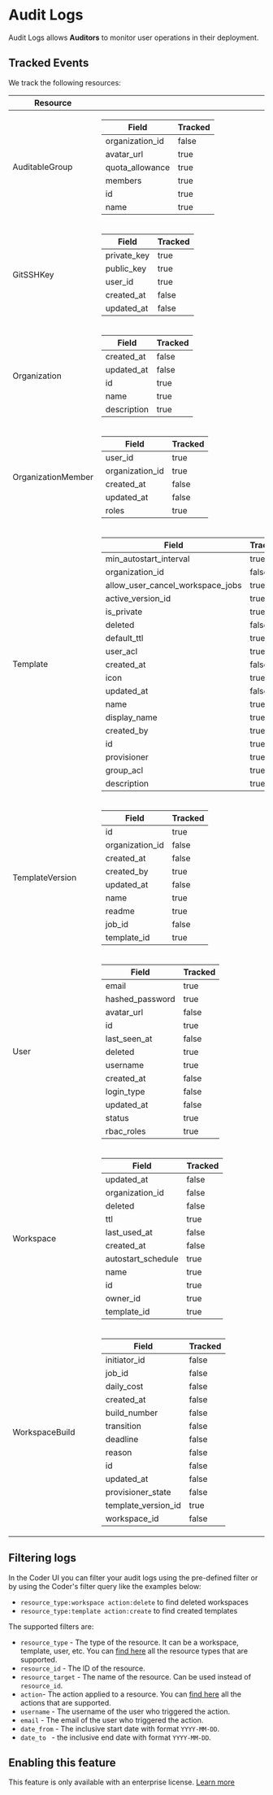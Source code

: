 # Audit Logs

Audit Logs allows **Auditors** to monitor user operations in
their deployment.

## Tracked Events

We track the following resources:

<!-- Code generated by 'make docs/admin/audit-logs.md'. DO NOT EDIT -->

| <b>Resource<b>     |                                                                                                                                                                                                                                                                                                                                                                                                                                                                                                                                                                                                                                                                                                                                                                                                                                                                                     |
| ------------------ | ----------------------------------------------------------------------------------------------------------------------------------------------------------------------------------------------------------------------------------------------------------------------------------------------------------------------------------------------------------------------------------------------------------------------------------------------------------------------------------------------------------------------------------------------------------------------------------------------------------------------------------------------------------------------------------------------------------------------------------------------------------------------------------------------------------------------------------------------------------------------------------- |
| AuditableGroup     | <table><thead><tr><th>Field</th><th>Tracked</th></tr></thead><tbody><tr><td>organization_id</td><td>false</td></tr><tr><td>avatar_url</td><td>true</td></tr><tr><td>quota_allowance</td><td>true</td></tr><tr><td>members</td><td>true</td></tr><tr><td>id</td><td>true</td></tr><tr><td>name</td><td>true</td></tr></tbody></table>                                                                                                                                                                                                                                                                                                                                                                                                                                                                                                                                                |
| GitSSHKey          | <table><thead><tr><th>Field</th><th>Tracked</th></tr></thead><tbody><tr><td>private_key</td><td>true</td></tr><tr><td>public_key</td><td>true</td></tr><tr><td>user_id</td><td>true</td></tr><tr><td>created_at</td><td>false</td></tr><tr><td>updated_at</td><td>false</td></tr></tbody></table>                                                                                                                                                                                                                                                                                                                                                                                                                                                                                                                                                                                   |
| Organization       | <table><thead><tr><th>Field</th><th>Tracked</th></tr></thead><tbody><tr><td>created_at</td><td>false</td></tr><tr><td>updated_at</td><td>false</td></tr><tr><td>id</td><td>true</td></tr><tr><td>name</td><td>true</td></tr><tr><td>description</td><td>true</td></tr></tbody></table>                                                                                                                                                                                                                                                                                                                                                                                                                                                                                                                                                                                              |
| OrganizationMember | <table><thead><tr><th>Field</th><th>Tracked</th></tr></thead><tbody><tr><td>user_id</td><td>true</td></tr><tr><td>organization_id</td><td>true</td></tr><tr><td>created_at</td><td>false</td></tr><tr><td>updated_at</td><td>false</td></tr><tr><td>roles</td><td>true</td></tr></tbody></table>                                                                                                                                                                                                                                                                                                                                                                                                                                                                                                                                                                                    |
| Template           | <table><thead><tr><th>Field</th><th>Tracked</th></tr></thead><tbody><tr><td>min_autostart_interval</td><td>true</td></tr><tr><td>organization_id</td><td>false</td></tr><tr><td>allow_user_cancel_workspace_jobs</td><td>true</td></tr><tr><td>active_version_id</td><td>true</td></tr><tr><td>is_private</td><td>true</td></tr><tr><td>deleted</td><td>false</td></tr><tr><td>default_ttl</td><td>true</td></tr><tr><td>user_acl</td><td>true</td></tr><tr><td>created_at</td><td>false</td></tr><tr><td>icon</td><td>true</td></tr><tr><td>updated_at</td><td>false</td></tr><tr><td>name</td><td>true</td></tr><tr><td>display_name</td><td>true</td></tr><tr><td>created_by</td><td>true</td></tr><tr><td>id</td><td>true</td></tr><tr><td>provisioner</td><td>true</td></tr><tr><td>group_acl</td><td>true</td></tr><tr><td>description</td><td>true</td></tr></tbody></table> |
| TemplateVersion    | <table><thead><tr><th>Field</th><th>Tracked</th></tr></thead><tbody><tr><td>id</td><td>true</td></tr><tr><td>organization_id</td><td>false</td></tr><tr><td>created_at</td><td>false</td></tr><tr><td>created_by</td><td>true</td></tr><tr><td>updated_at</td><td>false</td></tr><tr><td>name</td><td>true</td></tr><tr><td>readme</td><td>true</td></tr><tr><td>job_id</td><td>false</td></tr><tr><td>template_id</td><td>true</td></tr></tbody></table>                                                                                                                                                                                                                                                                                                                                                                                                                           |
| User               | <table><thead><tr><th>Field</th><th>Tracked</th></tr></thead><tbody><tr><td>email</td><td>true</td></tr><tr><td>hashed_password</td><td>true</td></tr><tr><td>avatar_url</td><td>false</td></tr><tr><td>id</td><td>true</td></tr><tr><td>last_seen_at</td><td>false</td></tr><tr><td>deleted</td><td>true</td></tr><tr><td>username</td><td>true</td></tr><tr><td>created_at</td><td>false</td></tr><tr><td>login_type</td><td>false</td></tr><tr><td>updated_at</td><td>false</td></tr><tr><td>status</td><td>true</td></tr><tr><td>rbac_roles</td><td>true</td></tr></tbody></table>                                                                                                                                                                                                                                                                                              |
| Workspace          | <table><thead><tr><th>Field</th><th>Tracked</th></tr></thead><tbody><tr><td>updated_at</td><td>false</td></tr><tr><td>organization_id</td><td>false</td></tr><tr><td>deleted</td><td>false</td></tr><tr><td>ttl</td><td>true</td></tr><tr><td>last_used_at</td><td>false</td></tr><tr><td>created_at</td><td>false</td></tr><tr><td>autostart_schedule</td><td>true</td></tr><tr><td>name</td><td>true</td></tr><tr><td>id</td><td>true</td></tr><tr><td>owner_id</td><td>true</td></tr><tr><td>template_id</td><td>true</td></tr></tbody></table>                                                                                                                                                                                                                                                                                                                                  |
| WorkspaceBuild     | <table><thead><tr><th>Field</th><th>Tracked</th></tr></thead><tbody><tr><td>initiator_id</td><td>false</td></tr><tr><td>job_id</td><td>false</td></tr><tr><td>daily_cost</td><td>false</td></tr><tr><td>created_at</td><td>false</td></tr><tr><td>build_number</td><td>false</td></tr><tr><td>transition</td><td>false</td></tr><tr><td>deadline</td><td>false</td></tr><tr><td>reason</td><td>false</td></tr><tr><td>id</td><td>false</td></tr><tr><td>updated_at</td><td>false</td></tr><tr><td>provisioner_state</td><td>false</td></tr><tr><td>template_version_id</td><td>true</td></tr><tr><td>workspace_id</td><td>false</td></tr></tbody></table>                                                                                                                                                                                                                           |

<!-- End generated by 'make docs/admin/audit-logs.md'. -->

## Filtering logs

In the Coder UI you can filter your audit logs using the pre-defined filter or by using the Coder's filter query like the examples below:

- `resource_type:workspace action:delete` to find deleted workspaces
- `resource_type:template action:create` to find created templates

The supported filters are:

- `resource_type` - The type of the resource. It can be a workspace, template, user, etc. You can [find here](https://pkg.go.dev/github.com/coder/coder/codersdk#ResourceType) all the resource types that are supported.
- `resource_id` - The ID of the resource.
- `resource_target` - The name of the resource. Can be used instead of `resource_id`.
- `action`- The action applied to a resource. You can [find here](https://pkg.go.dev/github.com/coder/coder/codersdk#AuditAction) all the actions that are supported.
- `username` - The username of the user who triggered the action.
- `email` - The email of the user who triggered the action.
- `date_from` - The inclusive start date with format `YYYY-MM-DD`.
- `date_to ` - the inclusive end date with format `YYYY-MM-DD`.

## Enabling this feature

This feature is only available with an enterprise license. [Learn more](../enterprise.md)
